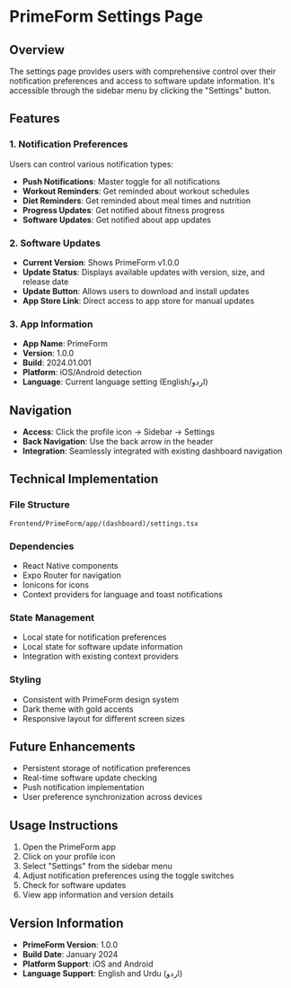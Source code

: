 # PrimeForm Settings Page

## Overview
The settings page provides users with comprehensive control over their notification preferences and access to software update information. It's accessible through the sidebar menu by clicking the "Settings" button.

## Features

### 1. Notification Preferences
Users can control various notification types:
- **Push Notifications**: Master toggle for all notifications
- **Workout Reminders**: Get reminded about workout schedules
- **Diet Reminders**: Get reminded about meal times and nutrition
- **Progress Updates**: Get notified about fitness progress
- **Software Updates**: Get notified about app updates

### 2. Software Updates
- **Current Version**: Shows PrimeForm v1.0.0
- **Update Status**: Displays available updates with version, size, and release date
- **Update Button**: Allows users to download and install updates
- **App Store Link**: Direct access to app store for manual updates

### 3. App Information
- **App Name**: PrimeForm
- **Version**: 1.0.0
- **Build**: 2024.01.001
- **Platform**: iOS/Android detection
- **Language**: Current language setting (English/اردو)

## Navigation
- **Access**: Click the profile icon → Sidebar → Settings
- **Back Navigation**: Use the back arrow in the header
- **Integration**: Seamlessly integrated with existing dashboard navigation

## Technical Implementation

### File Structure
```
Frontend/PrimeForm/app/(dashboard)/settings.tsx
```

### Dependencies
- React Native components
- Expo Router for navigation
- Ionicons for icons
- Context providers for language and toast notifications

### State Management
- Local state for notification preferences
- Local state for software update information
- Integration with existing context providers

### Styling
- Consistent with PrimeForm design system
- Dark theme with gold accents
- Responsive layout for different screen sizes

## Future Enhancements
- Persistent storage of notification preferences
- Real-time software update checking
- Push notification implementation
- User preference synchronization across devices

## Usage Instructions
1. Open the PrimeForm app
2. Click on your profile icon
3. Select "Settings" from the sidebar menu
4. Adjust notification preferences using the toggle switches
5. Check for software updates
6. View app information and version details

## Version Information
- **PrimeForm Version**: 1.0.0
- **Build Date**: January 2024
- **Platform Support**: iOS and Android
- **Language Support**: English and Urdu (اردو)
